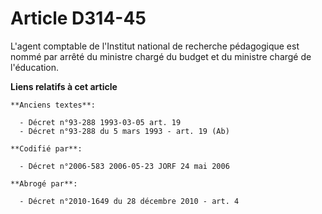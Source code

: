 # Article D314-45

L'agent comptable de l'Institut national de recherche pédagogique est nommé par arrêté du ministre chargé du budget et du
ministre chargé de l'éducation.

**Liens relatifs à cet article**

	**Anciens textes**:

	  - Décret n°93-288 1993-03-05 art. 19
	  - Décret n°93-288 du 5 mars 1993 - art. 19 (Ab)

	**Codifié par**:

	  - Décret n°2006-583 2006-05-23 JORF 24 mai 2006

	**Abrogé par**:

	  - Décret n°2010-1649 du 28 décembre 2010 - art. 4
